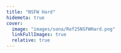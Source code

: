 ```yaml
---
title: "NSFW Hard"
hidemeta: true
cover:
  image: "images/sona/Ref25NSFWHard.png"
  linkFullImages: true
  relative: true
---
```



